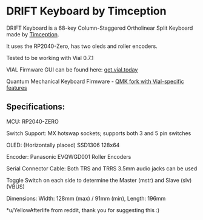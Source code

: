 # DRIFT Keyboard by Timception

DRIFT Keyboard is a 68-key Column-Staggered Ortholinear Split Keyboard made by [Timception](https://github.com/timception).

It uses the RP2040-Zero, has two oleds and roller encoders.

Tested to be working with Vial 0.7.1

VIAL Firmware GUI can be found here:  [get.vial.today](https://get.vial.today/)

Quantum Mechanical Keyboard Firmware - [QMK fork with Vial-specific features](https://github.com/vial-kb/vial-qmk)

Specifications:
---------------------------------------------------------------------------------

MCU: RP2040-ZERO

Switch Support: MX hotswap sockets; supports both 3 and 5 pin switches

OLED: (Horizontally placed) SSD1306 128x64

Encoder: Panasonic EVQWGD001 Roller Encoders

Serial Connector Cable: Both TRS and TRRS 3.5mm audio jacks can be used

Toggle Switch on each side to determine the Master (mstr) and Slave (slv) (VBUS)

Dimensions: Width: 128mm (max) / 91mm (min), Length: 196mm

*u/YellowAfterlife from reddit, thank you for suggesting this :)
